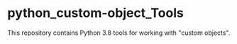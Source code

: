 # python_custom-object_Tools
This repository contains Python 3.8 tools for working with "custom objects".

